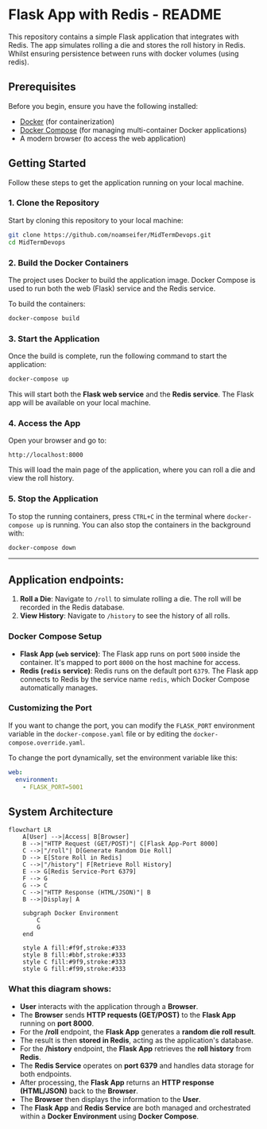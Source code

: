 # Flask App with Redis - README

This repository contains a simple Flask application that integrates with Redis. The app simulates rolling a die and stores the roll history in Redis. Whilst ensuring persistence between runs with docker volumes (using redis).

## Prerequisites

Before you begin, ensure you have the following installed:

* [Docker](https://www.docker.com/products/docker-desktop) (for containerization)
* [Docker Compose](https://docs.docker.com/compose/) (for managing multi-container Docker applications)
* A modern browser (to access the web application)

## Getting Started
Follow these steps to get the application running on your local machine.

### 1. Clone the Repository
Start by cloning this repository to your local machine:

```bash
git clone https://github.com/noamseifer/MidTermDevops.git 
cd MidTermDevops
```

### 2. Build the Docker Containers

The project uses Docker to build the application image. Docker Compose is used to run both the web (Flask) service and the Redis service.

To build the containers:

```bash
docker-compose build
```

### 3. Start the Application

Once the build is complete, run the following command to start the application:

```bash
docker-compose up
```

This will start both the **Flask web service** and the **Redis service**. The Flask app will be available on your local machine.

### 4. Access the App

Open your browser and go to:

```
http://localhost:8000
```

This will load the main page of the application, where you can roll a die and view the roll history.

### 5. Stop the Application

To stop the running containers, press `CTRL+C` in the terminal where `docker-compose up` is running. You can also stop the containers in the background with:

```bash
docker-compose down
```

---

## Application endpoints:

1. **Roll a Die**: Navigate to `/roll` to simulate rolling a die. The roll will be recorded in the Redis database.
2. **View History**: Navigate to `/history` to see the history of all rolls.


### Docker Compose Setup

* **Flask App (`web` service)**: The Flask app runs on port `5000` inside the container. It's mapped to port `8000` on the host machine for access.
* **Redis (`redis` service)**: Redis runs on the default port `6379`. The Flask app connects to Redis by the service name `redis`, which Docker Compose automatically manages.


### Customizing the Port

If you want to change the port, you can modify the `FLASK_PORT` environment variable in the `docker-compose.yaml` file or by editing the `docker-compose.override.yaml`.

To change the port dynamically, set the environment variable like this:

```yaml
web:
  environment:
    - FLASK_PORT=5001
```

##  System Architecture
```mermaid
flowchart LR
    A[User] -->|Access| B[Browser]
    B -->|"HTTP Request (GET/POST)"| C[Flask App-Port 8000]
    C -->|"/roll"| D[Generate Random Die Roll]
    D --> E[Store Roll in Redis]
    C -->|"/history"| F[Retrieve Roll History]
    E --> G[Redis Service-Port 6379]
    F --> G
    G --> C
    C -->|"HTTP Response (HTML/JSON)"| B
    B -->|Display| A

    subgraph Docker Environment
        C
        G
    end
    
    style A fill:#f9f,stroke:#333
    style B fill:#bbf,stroke:#333
    style C fill:#9f9,stroke:#333
    style G fill:#f99,stroke:#333
```
### What this diagram shows:
- **User** interacts with the application through a **Browser**.
- The **Browser** sends **HTTP requests (GET/POST)** to the **Flask App** running on **port 8000**.
- For the **/roll** endpoint, the **Flask App** generates a **random die roll result**.
- The result is then **stored in Redis**, acting as the application's database.
- For the **/history** endpoint, the **Flask App** retrieves the **roll history** from **Redis**.
- The **Redis Service** operates on **port 6379** and handles data storage for both endpoints.
- After processing, the **Flask App** returns an **HTTP response (HTML/JSON)** back to the **Browser**.
- The **Browser** then displays the information to the **User**.
- The **Flask App** and **Redis Service** are both managed and orchestrated within a **Docker Environment** using **Docker Compose**.


